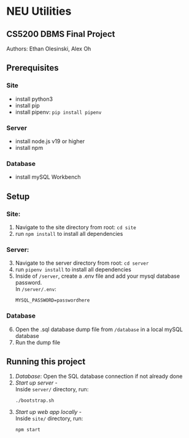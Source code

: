 # NEU Utilities
## CS5200 DBMS Final Project
Authors: Ethan Olesinski, Alex Oh

## Prerequisites
### Site
- install python3
- install pip
- install pipenv: `pip install pipenv`

### Server
- install node.js v19 or higher
- install npm

### Database
- install mySQL Workbench

## Setup
### Site:
1. Navigate to the site directory from root: `cd site`
2. run `npm install` to install all dependencies
### Server:
3. Navigate to the server directory from root: `cd server`
4. run `pipenv install` to install all dependencies
5. Inside of  `/server`, create a .env file and add your mysql database password.\
In `/server/.env`:
    ```
    MYSQL_PASSWORD=passwordhere
    ```
### Database
6. Open the .sql database dump file from `/database` in a local mySQL database
7. Run the dump file

## Running this project
1. _Database_: Open the SQL database connection if not already done
2. _Start up server_ -\
    Inside `server/` directory, run:
    ```
    ./bootstrap.sh
    ```
3. _Start up web app locally_ -\
    Inside `site/` directory, run:
    ```
    npm start
    ```